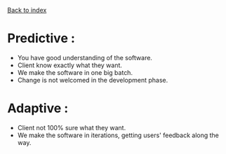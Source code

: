 [Back to index](../SDP_index.md)

# Predictive : 
* You have good understanding of the software.
* Client know exactly what they want.	
* We make the software in one big batch.
* Change is not welcomed in the development phase.

# Adaptive :
* Client not 100% sure what they want.
* We make the software in iterations, getting users' feedback along the way.
	
	
	